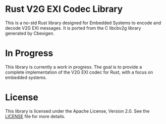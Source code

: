 # Rust V2G EXI Codec Library
This is a no-std Rust library designed for Embedded Systems to encode and decode V2G EXI messages.
It is ported from the C libcbv2g library generated by Cbexigen.

# In Progress
This library is currently a work in progress. The goal is to provide a complete implementation of the V2G EXI codec for Rust, with a focus on embedded systems.

# License
This library is licensed under the Apache License, Version 2.0. See the [LICENSE](LICENSE) file for more details.
